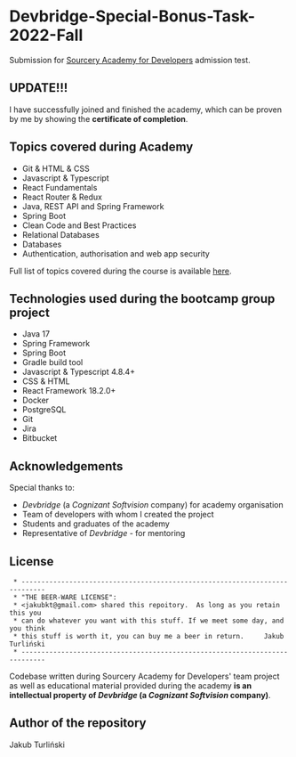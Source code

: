 # Devbridge-Special-Bonus-Task-2022-Fall

Submission for [Sourcery Academy for Developers](https://sourceryacademy.com/) admission test.

## UPDATE!!!

I have successfully joined and finished the academy, which can be proven by me by showing the **certificate of completion**.

## Topics covered during Academy

* Git & HTML & CSS
* Javascript & Typescript
* React Fundamentals
* React Router & Redux
* Java, REST API and Spring Framework
* Spring Boot
* Clean Code and Best Practices
* Relational Databases
* Databases
* Authentication, authorisation and web app security

Full list of topics covered during the course is available [here](https://sourceryacademy.com/en/academy/professionals/developers-poland/).

## Technologies used during the bootcamp group project

* Java 17
* Spring Framework
* Spring Boot
* Gradle build tool
* Javascript & Typescript 4.8.4+
* CSS & HTML
* React Framework 18.2.0+
* Docker
* PostgreSQL
* Git
* Jira
* Bitbucket

## Acknowledgements

Special thanks to:
* *Devbridge* (a *Cognizant Softvision* company) for academy organisation
* Team of developers with whom I created the project
* Students and graduates of the academy
* Representative of *Devbridge* - for mentoring

## License

```
 * ----------------------------------------------------------------------------
 * "THE BEER-WARE LICENSE":
 * <jakubkt@gmail.com> shared this repoitory.  As long as you retain this you
 * can do whatever you want with this stuff. If we meet some day, and you think
 * this stuff is worth it, you can buy me a beer in return.     Jakub Turliński
 * ----------------------------------------------------------------------------
 ```

Codebase written during Sourcery Academy for Developers' team project as well as educational material
provided during the academy **is an intellectual property of *Devbridge* (a *Cognizant Softvision* company)**.

## Author of the repository

Jakub Turliński
